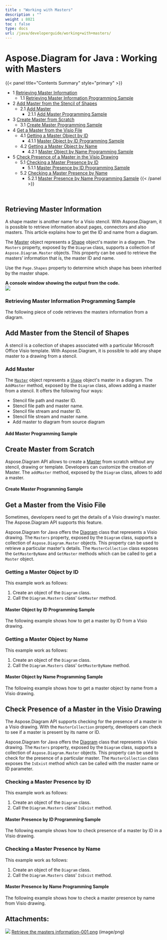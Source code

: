 ```yaml
---
title : "Working with Masters" 
description : "" 
weight : 8021 
toc : false
type: docs
url: /java/developerguide/working+with+masters/
---
```


# Aspose.Diagram for Java : Working with Masters


{{< panel title="Contents Summary" style="primary" >}}
*   1 [Retrieving Master Information](#retrieving-master-information)
    *   1.1 [Retrieving Master Information Programming Sample](#retrieving-master-information-programming-sample)
*   2 [Add Master from the Stencil of Shapes](#add-master-from-the-stencil-of-shapes)
    *   2.1 [Add Master](#add-master)
        *   2.1.1 [Add Master Programming Sample](#add-master-programming-sample)
*   3 [Create Master from Scratch](#create-master-from-scratch)
    *   3.1 [Create Master Programming Sample](#create-master-programming-sample)
*   4 [Get a Master from the Visio File](#get-a-master-from-the-visio-file)
    *   4.1 [Getting a Master Object by ID](#getting-a-master-object-by-id)
        *   4.1.1 [Master Object by ID Programming Sample](#master-object-by-id-programming-sample)
    *   4.2 [Getting a Master Object by Name](#getting-a-master-object-by-name)
        *   4.2.1 [Master Object by Name Programming Sample](#master-object-by-name-programming-sample)
*   5 [Check Presence of a Master in the Visio Drawing](#check-presence-of-a-master-in-the-visio-drawing)
    *   5.1 [Checking a Master Presence by ID](#checking-a-master-presence-by-id)
        *   5.1.1 [Master Presence by ID Programming Sample](#master-presence-by-id-programming-sample)
    *   5.2 [Checking a Master Presence by Name](#checking-a-master-presence-by-name)
        *   5.2.1 [Master Presence by Name Programming Sample](#master-presence-by-name-programming-sample)
{{< /panel >}}
 

 

## Retrieving Master Information

A shape master is another name for a Visio stencil. With Aspose.Diagram, it is possible to retrieve information about pages, connectors and also masters. This article explains how to get the ID and name from a diagram.

The [Master](http://www.aspose.com/api/java/diagram/com.aspose.diagram/classes/master) object represents a [Shape](http://www.aspose.com/api/java/diagram/com.aspose.diagram/classes/shape) object's master in a diagram. The `Masters` property, exposed by the `Diagram` class, supports a collection of `Aspose.Diagram.Master` objects. This property can be used to retrieve the masters’ information that is, the master ID and name.

Use the `Page.Shapes` property to determine which shape has been inherited by the master shape.

**A console window showing the output from the code.**  
![](http://i.imgur.com/DPn5sP9.png)

### Retrieving Master Information Programming Sample

The following piece of code retrieves the masters information from a diagram.

## Add Master from the Stencil of Shapes

A stencil is a collection of shapes associated with a particular Microsoft Office Visio template. With Aspose.Diagram, it is possible to add any shape master to a drawing from a stencil.

### Add Master

The [`Master`](http://www.aspose.com/api/java/diagram/com.aspose.diagram/classes/master) object represents a [`Shape`](http://www.aspose.com/api/java/diagram/com.aspose.diagram/classes/shape) object's master in a diagram. The `AddMaster` method, exposed by the `Diagram` class, allows adding a master from a stencil. It offers the following four ways:

*   Stencil file path and master ID.
*   Stencil file path and master name.
*   Stencil file stream and master ID.
*   Stencil file stream and master name.
*   Add master to diagram from source diagram

#### Add Master Programming Sample

## Create Master from Scratch

Aspose.Diagram API allows to create a [Master](http://www.aspose.com/api/java/diagram/com.aspose.diagram/classes/master) from scratch without any stencil, drawing or template. Developers can customize the creation of Master. The `addMaster` method, exposed by the `Diagram` class, allows to add a master.

#### Create Master Programming Sample

## Get a Master from the Visio File

Sometimes, developers need to get the details of a Visio drawing's master. The Aspose.Diagram API supports this feature.

Aspose.Diagram for Java offers the [Diagram](http://www.aspose.com/api/java/diagram/com.aspose.diagram/index) class that represents a Visio drawing. The `Masters` property, exposed by the `Diagram` class, supports a collection of `Aspose.Diagram.Master` objects. This property can be used to retrieve a particular master's details. The `MasterCollection` class exposes the `GetMasterByName` and `GetMaster` methods which can be called to get a `Master` object.

### Getting a Master Object by ID

This example work as follows:

1.  Create an object of the `Diagram` class.
2.  Call the `Diagram.Masters` class' `GetMaster` method.

#### Master Object by ID Programming Sample

The following example shows how to get a master by ID from a Visio drawing.

### Getting a Master Object by Name

This example work as follows:

1.  Create an object of the `Diagram` class.
2.  Call the `Diagram.Masters` class' `GetMasterByName` method.

#### Master Object by Name Programming Sample

The following example shows how to get a master object by name from a Visio drawing.

## Check Presence of a Master in the Visio Drawing

The Aspose.Diagram API supports checking for the presence of a master in a Visio drawing. With the `MasterCollection` property, developers can check to see if a master is present by its name or ID.

Aspose.Diagram for Java offers the [Diagram](http://www.aspose.com/api/java/diagram/com.aspose.diagram/index) class that represents a Visio drawing. The `Masters` property, exposed by the `Diagram` class, supports a collection of `Aspose.Diagram.Master` objects. This property can be used to check for the presence of a particular master. The `MasterCollection` class exposes the `IsExist` method which can be called with the master name or ID parameter.

### Checking a Master Presence by ID

This example work as follows:

1.  Create an object of the `Diagram` class.
2.  Call the `Diagram.Masters` class' `IsExist` method.

#### Master Presence by ID Programming Sample

The following example shows how to check presence of a master by ID in a Visio drawing.

### Checking a Master Presence by Name

This example work as follows:

1.  Create an object of the `Diagram` class.
2.  Call the `Diagram.Masters` class' `IsExist` method.

#### Master Presence by Name Programming Sample

The following example shows how to check a master presence by name from Visio drawing.

## Attachments:

![](https://docs2.aspose.com/diagram/java/images/icons/bullet_blue.gif) [Retrieve the masters information-001.png](https://docs2.aspose.com/diagram/java/attachments/18612733/18808904.png) (image/png)  

